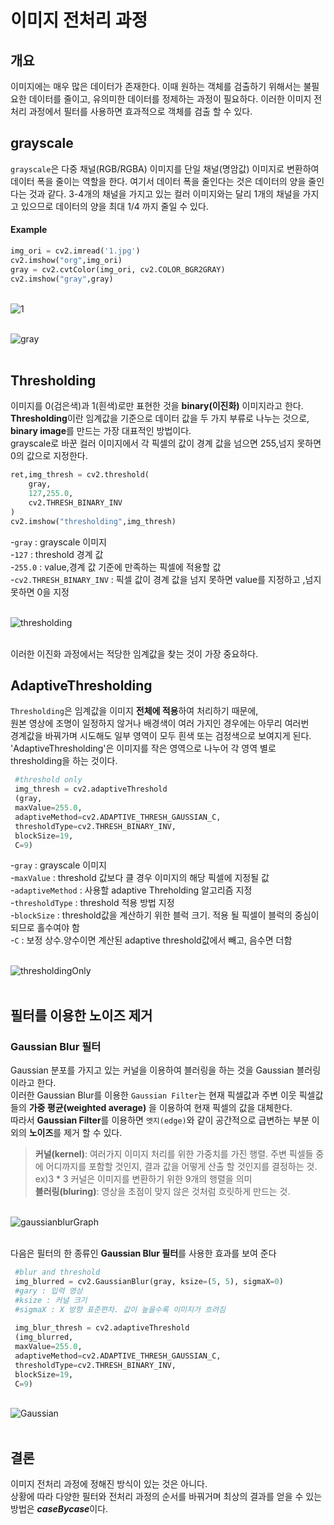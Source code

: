 # 이미지 전처리 과정

## 개요

이미지에는 매우 많은 데이터가 존재한다.
이때 원하는 객체를 검출하기 위해서는 불필요한 데이터를 줄이고,
유의미한 데이터를 정제하는 과정이 필요하다.
이러한 이미지 전처리 과정에서 필터를 사용하면 효과적으로 객체를 검출 할 수 있다.

## grayscale   

`grayscale`은 다중 채널(RGB/RGBA) 이미지를 단일 채널(명암값) 이미지로 변환하여
데이터 폭을 줄이는 역할을 한다. 여기서 데이터 폭을 줄인다는 것은 데이터의 양을 줄인다는 것과 같다.
3-4개의 채널을 가지고 있는 컬러 이미지와는 달리 1개의 채널을 가지고 있으므로
데이터의 양을 최대 1/4 까지 줄일 수 있다.

#### Example
```python
img_ori = cv2.imread('1.jpg')
cv2.imshow("org",img_ori)
gray = cv2.cvtColor(img_ori, cv2.COLOR_BGR2GRAY)
cv2.imshow("gray",gray)
```
<br>![1](https://user-images.githubusercontent.com/43839951/78467561-eade2880-7748-11ea-9d2e-028ab843b9dd.jpg)<br>

<br>![gray](https://user-images.githubusercontent.com/43839951/78553294-f5311d00-7843-11ea-95a1-b25881264a0e.JPG)<br><br>


## Thresholding   
이미지를 0(검은색)과 1(흰색)로만 표현한 것을 **binary(이진화)** 이미지라고 한다.   
**Thresholding**이란 임계값을 기준으로 데이터 값을 두 가지 부류로 나누는 것으로,    
**binary image**를 만드는 가장 대표적인 방법이다.   
grayscale로 바꾼 컬러 이미지에서 각 픽셀의 값이 경계 값을 넘으면 255,넘지 못하면 0의 값으로 지정한다.   

```python
ret,img_thresh = cv2.threshold(
    gray,
    127,255.0,
    cv2.THRESH_BINARY_INV
)
cv2.imshow("thresholding",img_thresh)
```
-`gray` : grayscale 이미지  
-`127` : threshold 경계 값   
-`255.0` : value,경계 값 기준에 만족하는 픽셀에 적용할 값   
-`cv2.THRESH_BINARY_INV` : 픽셀 값이 경계 값을 넘지 못하면 value를 지정하고 ,넘지 못하면 0을 지정   

<br>![thresholding](https://user-images.githubusercontent.com/43839951/78467590-2547c580-7749-11ea-9e3b-5989f33957c6.JPG)<br><br>

이러한 이진화 과정에서는 적당한 임계값을 찾는 것이 가장 중요하다.<br>

## AdaptiveThresholding

`Thresholding`은 임계값을 이미지 **전체에 적용**하여 처리하기 때문에,   
원본 영상에 조명이 일정하지 않거나 배경색이 여러 가지인 경우에는 아무리 여러번    
경계값을 바꿔가며 시도해도 일부 영역이 모두 흰색 또는 검정색으로 보여지게 된다.   
'AdaptiveThresholding'은 이미지를 작은 영역으로 나누어 각 영역 별로 thresholding을 하는 것이다.   

```python
 #threshold only
 img_thresh = cv2.adaptiveThreshold
 (gray,
 maxValue=255.0,
 adaptiveMethod=cv2.ADAPTIVE_THRESH_GAUSSIAN_C,
 thresholdType=cv2.THRESH_BINARY_INV, 
 blockSize=19,
 C=9)
```
-`gray` : grayscale 이미지    
-`maxValue` : threshold 값보다 클 경우 이미지의 해당 픽셀에 지정될 값   
-`adaptiveMethod` : 사용할 adaptive Threholding 알고리즘 지정   
-`thresholdType` : threshold 적용 방법 지정    
-`blockSize` : threshold값을 계산하기 위한 블럭 크기. 적용 될 픽셀이 블럭의 중심이 되므로 홀수여야 함   
-`C` : 보정 상수.양수이면 계산된 adaptive threshold값에서 빼고, 음수면 더함   

<br>![thresholdingOnly](https://user-images.githubusercontent.com/43839951/78467594-2ed12d80-7749-11ea-909f-dcf9c6c977bc.JPG)<br><br>

## **필터를 이용한 노이즈 제거**

### Gaussian Blur 필터   

Gaussian 분포를 가지고 있는 커널을 이용하여 블러링을 하는 것을 Gaussian 블러링이라고 한다.   
이러한 Gaussian Blur를 이용한 `Gaussian Filter`는 현재 픽셀값과 주변 이웃 픽셀값들의 **가중 평균(weighted average)**
을 이용하여 현재 픽셀의 값을 대체한다.    
따라서 **Gaussian Filter**를 이용하면 `엣지(edge)`와 같이 공간적으로 급변하는 부분 이외의 **노이즈**를 제거 할 수 있다.   

>**커널(kernel)**: 여러가지 이미지 처리를 위한 가중치를 가진 행렬. 주변 픽셀들 중에 어디까지를 포함할 것인지, 결과 값을 어떻게 산출 할 것인지를
결정하는 것. ex)3 * 3 커널은 이미지를 변환하기 위한 9개의 행렬을 의미   
>**블러링(bluring)**: 영상을 초점이 맞지 않은 것처럼 흐릿하게 만드는 것.

<br>![gaussianblurGraph](https://user-images.githubusercontent.com/43839951/78467745-ad7a9a80-774a-11ea-8d8d-4fa7da24b791.JPG)<br><br>


다음은 필터의 한 종류인 **Gaussian Blur 필터**를 사용한 효과를 보여 준다

```python
 #blur and threshold
 img_blurred = cv2.GaussianBlur(gray, ksize=(5, 5), sigmaX=0)
 #gary : 입력 영상   
 #ksize : 커널 크기   
 #sigmaX : X 방향 표준편차. 값이 높을수록 이미지가 흐려짐
 
 img_blur_thresh = cv2.adaptiveThreshold
 (img_blurred,
 maxValue=255.0,
 adaptiveMethod=cv2.ADAPTIVE_THRESH_GAUSSIAN_C,
 thresholdType=cv2.THRESH_BINARY_INV,
 blockSize=19,
 C=9)
```

<br>![Gaussian](https://user-images.githubusercontent.com/43839951/78467606-3bee1c80-7749-11ea-93bc-29a93b7327cb.JPG)<br><br>


## 결론

이미지 전처리 과정에 정해진 방식이 있는 것은 아니다.   
상황에 따라 다양한 필터와 전처리 과정의 순서를 바꿔거며 최상의 결과를 얻을 수 있는   
방법은 ***caseBycase***이다.
